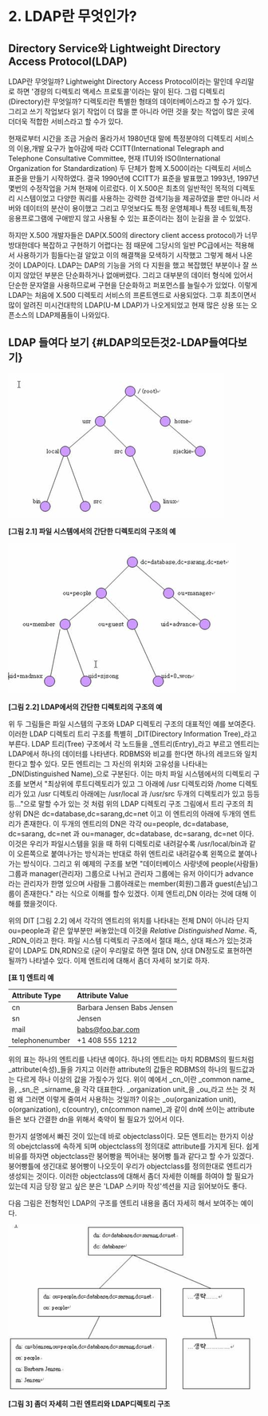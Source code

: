# 2. LDAP란 무엇인가?

## Directory Service와 Lightweight Directory Access Protocol\(LDAP\)

LDAP란 무엇일까? Lightweight Directory Access Protocol이라는 말인데 우리말로 하면 '경량의 디렉토리 액세스 프로토콜'이라는 말이 된다. 그럼 디렉토리\(Directory\)란 무엇일까? 디렉토리란 특별한 형태의 데이터베이스라고 할 수가 있다. 그리고 쓰기 작업보다 읽기 작업이 더 많을 뿐 아니라 어떤 것을 찾는 작업이 많은 곳에 더더욱 적합한 서비스라고 할 수가 있다.

현재로부터 시간을 조금 거슬러 올라가서 1980년대 말에 특정분야의 디렉토리 서비스의 이용,개발 요구가 높아감에 따라 CCITT\(International Telegraph and Telephone Consultative Committee, 현재 ITU\)와 ISO\(International Organization for Standardization\) 두 단체가 함께 X.500이라는 디렉토리 서비스 표준을 만들기 시작하였다. 결국 1990년에 CCITT가 표준을 발표했고 1993년, 1997년 몇번의 수정작업을 거쳐 현재에 이르렀다. 이 X.500은 최초의 일반적인 목적의 디렉토리 시스템이었고 다양한 쿼리를 사용하는 강력한 검색기능을 제공하였을 뿐만 아니라 서버와 데이터의 분산이 용이했고 그리고 무엇보다도 특정 운영체제나 특정 네트웍,특정 응용프로그램에 구애받지 않고 사용될 수 있는 표준이라는 점이 눈길을 끌 수 있었다.

하지만 X.500 개발자들은 DAP\(X.500의 directory client access protocol\)가 너무 방대한데다 복잡하고 구현하기 어렵다는 점 때문에 그당시의 일반 PC급에서는 적용해서 사용하기가 힘들다는걸 알았고 이의 해결책을 모색하기 시작했고 그렇게 해서 나온 것이 LDAP이다. LDAP는 DAP의 기능을 거의 다 지원을 했고 복잡했던 부분이나 잘 쓰이지 않았던 부분은 단순화하거나 없애버렸다. 그리고 대부분의 데이터 형식에 있어서 단순한 문자열을 사용하므로써 구현을 단순화하고 퍼포먼스를 늘릴수가 있었다. 이렇게 LDAP는 처음에 X.500 디렉토리 서비스의 프론트엔드로 사용되었다. 그후 최초이면서 많이 알려진 미시건대학의 LDAP\(U-M LDAP\)가 나오게되었고 현재 많은 상용 또는 오픈소스의 LDAP제품들이 나와있다.

## LDAP 들여다 보기 {#LDAP의모든것2-LDAP들여다보기}

![](assets/image001.jpg)

**\[그림 2.1\] 파일 시스템에서의 간단한 디렉토리의 구조의 예**

![](assets/image002.jpg)

**\[그림 2.2\] LDAP에서의 간단한 디렉토리의 구조의 예**

위 두 그림들은 파일 시스템의 구조와 LDAP 디렉토리 구조의 대표적인 예를 보여준다. 이러한 LDAP 디렉토리 트리 구조를 특별히 _DIT\(Directory Information Tree\)_라고 부른다. LDAP 트리\(Tree\) 구조에서 각 노드들을 _엔트리\(Entry\)_라고 부르고 엔트리는 LDAP에서 하나의 데이터를 나타낸다. RDBMS와 비교를 한다면 하나의 레코드와 일치한다고 할수 있다. 모든 엔트리는 그 자신의 위치와 고유성을 나타내는 _DN\(Distinguished Name\)_으로 구분된다. 이는 마치 파일 시스템에서의 디렉토리 구조를 보면서 "최상위에 루트디렉토리가 있고 그 아래에 /usr 디렉토리와 /home 디렉토리가 있고 /usr 디렉토리 아래에는 /usr/local 과 /usr/src 두개의 디렉토리가 있고 등등등..."으로 말할 수가 있는 것 처럼 위의 LDAP 디렉토리 구조 그림에서 트리 구조의 최상위 DN은 dc=database,dc=sarang,dc=net 이고 이 엔트리의 아래에 두개의 엔트리가 존재한다. 이 두개의 엔트리의 DN은 각각 ou=people, dc=database, dc=sarang, dc=net 과 ou=manager, dc=database, dc=sarang, dc=net 이다. 이것은 우리가 파일시스템을 읽을 때 하위 디렉토리로 내려갈수록 /usr/local/bin과 같이 오른쪽으로 붙여나가는 방식과는 반대로 하위 엔트리로 내려갈수록 왼쪽으로 붙여나가는 방식이다. 그리고 위 예제의 구조를 보면 "데이터베이스 사랑넷에 people\(사람들\) 그룹과 manager\(관리자\) 그룹으로 나뉘고 관리자 그룹에는 유저 아이디가 advance라는 관리자가 한명 있으며 사람들 그룹아래로는 member\(회원\)그룹과 guest\(손님\)그룹이 존재한다." 라는 식으로 이해를 할수 있겠다. 이제 엔트리,DN 이라는 것에 대해 이해를 했을것이다.

위의 DIT \[그림 2.2\] 에서 각각의 엔트리의 위치를 나타내는 전체 DN이 아니라 단지 ou=people과 같은 앞부분만 써놓았는데 이것을 _Relative Distinguished Name_. 즉, _RDN_이라고 한다. 파일 시스템 디렉토리 구조에서 절대 패스, 상대 패스가 있는것과 같이 LDAP도 DN,RDN으로 \(굳이 우리말로 하면 절대 DN, 상대 DN정도로 표현하면 될까?\) 나타낼수 있다. 이제 엔트리에 대해서 좀더 자세히 보기로 하자.

**\[표 1\] 엔트리 예**

| Attribute Type | Attribute Value |
| :--- | :--- |
| cn | Barbara Jensen Babs Jensen |
| sn | Jensen |
| mail | babs@foo.bar.com |
| telephonenumber | +1 408 555 1212 |

위의 표는 하나의 엔트리를 나타낸 예이다. 하나의 엔트리는 마치 RDBMS의 필드처럼 _attribute\(속성\)_들을 가지고 이러한 attribute의 값들은 RDBMS의 하나의 필드값과는 다르게 하나 이상의 값을 가질수가 있다. 위이 예에서 _cn_이란 _common name_을, _sn_은 _sirname_을 각각 대표한다. _organization unit_을 _ou_라고 쓰는 것 처럼 왜 그러면 이렇게 줄여서 사용하는 것일까? 이유는 _ou\(organization unit\), o\(organization\), c\(country\), cn\(common name\)_과 같이 dn에 쓰이는 attribute들은 보다 간결한 dn을 위해서 축약이 될 필요가 있어서 이다.

한가지 설명에서 빠진 것이 있는데 바로 objectclass이다. 모든 엔트리는 한가지 이상의 obejctclass에 속하게 되며 objectclass의 정의대로 attribute를 가지게 된다. 쉽게 비유를 하자면 objectclass란 붕어빵을 찍어내는 붕어빵 틀과 같다고 할 수가 있겠다. 붕어빵틀에 생긴대로 붕어빵이 나오듯이 우리가 objectclass를 정의한대로 엔트리가 생성되는 것이다. 이러한 objectclass에 대해서 좀더 자세한 이해를 하여야 할 필요가 있는데 지금 당장 알고 싶은 분은 'LDAP 스키마 작성'섹션을 지금 읽어보아도 좋다.

다음 그림은 전형적인 LDAP의 구조를 엔트리 내용을 좀더 자세히 해서 보여주는 예이다.

![](assets/image003.jpg)

**\[그림 3\] 좀더 자세히 그린 엔트리와 LDAP디렉토리 구조**

